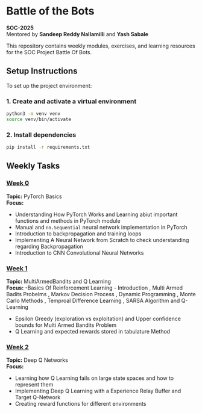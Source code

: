 # Battle of the Bots

**SOC-2025**  
Mentored by **Sandeep Reddy Nallamilli** and **Yash Sabale**

This repository contains weekly modules, exercises, and learning resources for the SOC Project Battle Of Bots.

## Setup Instructions

To set up the project environment:

### 1. Create and activate a virtual environment

```bash
python3 -m venv venv
source venv/bin/activate  
```

### 2. Install dependencies
```bash
pip install -r requirements.txt
```

## Weekly Tasks

### [Week 0](./Week0/)
**Topic:** PyTorch Basics  
**Focus:**
- Understanding How PyTorch Works and Learning abiut important functions and methods in PyTorch module
- Manual and `nn.Sequential` neural network implementation in PyTorch
- Introduction to backpropagation and training loops
- Implementing A Neural Network from Scratch to check understanding regarding Backpropagation
- Introduction to CNN Convolutional Neural Networks

### [Week 1](./Week1/)
**Topic:** MultiArmedBandits and Q Learning  
**Focus:**
-Basics Of Reinforcement Learning - Introduction , Multi Armed Badits Probelms , Markov Decision Process , Dynamic Programming , Monte Carlo Methods , Temproal Difference Learning , SARSA Algorithm and Q-Learning 
- Epsilon Greedy (exploration vs exploitation) and Upper confidence bounds for Multi Armed Bandits Problem
- Q Learning and expected rewards stored in tabulature Method

### [Week 2](./Week2/)
**Topic:** Deep Q Networks  
**Focus:**
- Learning how Q Learning fails on large state spaces and how to represent them
- Implementing Deep Q Learning with a Experience Relay Buffer and Target Q-Network
- Creating reward functions for different environments
